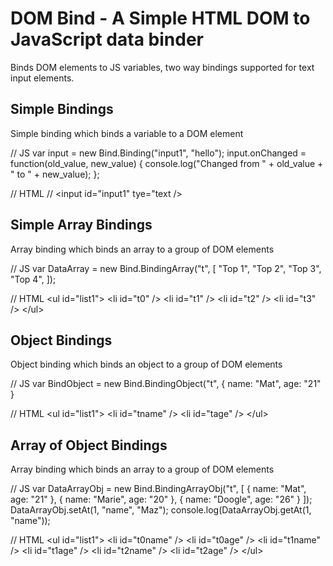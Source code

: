 <h1>DOM Bind - A Simple HTML DOM to JavaScript data binder</h1>
Binds DOM elements to JS variables, two way bindings supported for text input elements.

<h2>Simple Bindings</h2>
Simple binding which binds a variable to a DOM element

// JS
var input = new Bind.Binding("input1", "hello");
input.onChanged = function(old_value, new_value)
{
	console.log("Changed from " + old_value + " to " + new_value);
};


// HTML
// &lt;input id="input1" tye="text /&gt;

<h2>Simple Array Bindings</h2>
Array binding which binds an array to a group of DOM elements

// JS
var DataArray = new Bind.BindingArray("t", [
	"Top 1",
	"Top 2",
	"Top 3",
	"Top 4",
]);

// HTML
&lt;ul id="list1"&gt;
	&lt;li id="t0" /&gt;
	&lt;li id="t1" /&gt;
	&lt;li id="t2" /&gt;
	&lt;li id="t3" /&gt;
&lt;/ul&gt;

<h2>Object Bindings</h2>
Object binding which binds an object to a group of DOM elements

// JS
var BindObject = new Bind.BindingObject("t", {
	name: "Mat",
	age: "21"
}

// HTML
&lt;ul id="list1"&gt;
	&lt;li id="tname" /&gt;
	&lt;li id="tage" /&gt;
&lt;/ul&gt;

<h2>Array of Object Bindings</h2>
Array binding which binds an array to a group of DOM elements

// JS
var DataArrayObj = new Bind.BindingArrayObj("t", [
{
	name: "Mat",
	age: "21"
},
{
	name: "Marie",
	age: "20"
},
{
	name: "Doogle",
	age: "26"
}
]);
DataArrayObj.setAt(1, "name", "Maz");
console.log(DataArrayObj.getAt(1, "name"));

// HTML
&lt;ul id="list1"&gt;
	&lt;li id="t0name" /&gt;
	&lt;li id="t0age" /&gt;
	&lt;li id="t1name" /&gt;
	&lt;li id="t1age" /&gt;
	&lt;li id="t2name" /&gt;
	&lt;li id="t2age" /&gt;
&lt;/ul&gt;


